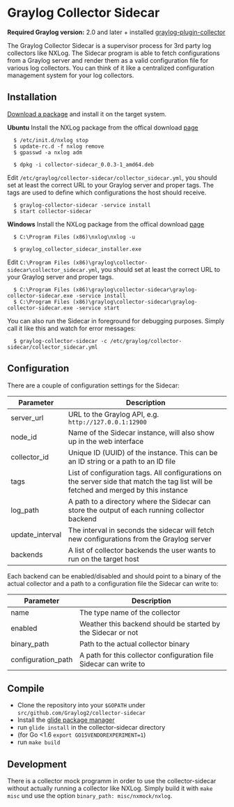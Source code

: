 # Graylog Collector Sidecar

**Required Graylog version:** 2.0 and later + installed [graylog-plugin-collector](https://github.com/Graylog2/graylog-plugin-collector/blob/master/README.md)

The Graylog Collector Sidecar is a supervisor process for 3rd party log collectors like NXLog. The Sidecar program is able to fetch configurations from a Graylog server and render
them as a valid configuration file for various log collectors. You can think of it like a centralized configuration management system for your log collectors.

Installation
------------

[Download a package](https://github.com/Graylog2/collector-sidecar/releases) and install it on the target system.


**Ubuntu**
Install the NXLog package from the offical download [page](https://nxlog.org/products/nxlog-community-edition/download)

```
  $ /etc/init.d/nxlog stop
  $ update-rc.d -f nxlog remove
  $ gpasswd -a nxlog adm
 
  $ dpkg -i collector-sidecar_0.0.3-1_amd64.deb
```

Edit `/etc/graylog/collector-sidecar/collector_sidecar.yml`, you should set at least the correct URL to your Graylog server and proper tags.
The tags are used to define which configurations the host should receive.

```
  $ graylog-collector-sidecar -service install
  $ start collector-sidecar
```

**Windows**
Install the NXLog package from the offical download [page](https://nxlog.org/products/nxlog-community-edition/download)

```
  $ C:\Program Files (x86)\nxlog\nxlog -u

  $ graylog_collector_sidecar_installer.exe
```

Edit `C:\Program Files (x86)\graylog\collector-sidecar\collector_sidecar.yml`, you should set at least the correct URL to your Graylog server and proper tags.

```
  $ C:\Program Files (x86)\graylog\collector-sidecar\graylog-collector-sidecar.exe -service install
  $ C:\Program Files (x86)\graylog\collector-sidecar\graylog-collector-sidecar.exe -service start
```

You can also run the Sidecar in foreground for debugging purposes. Simply call it like this and watch for error messages:

```
  $ graylog-collector-sidecar -c /etc/graylog/collector-sidecar/collector_sidecar.yml
```

Configuration
-------------

There are a couple of configuration settings for the Sidecar:

| Parameter       | Description                                                                                                                           |
|-----------------|---------------------------------------------------------------------------------------------------------------------------------------|
| server_url      | URL to the Graylog API, e.g. `http://127.0.0.1:12900`                                                                                 |
| node_id         | Name of the Sidecar instance, will also show up in the web interface                                                                  |
| collector_id    | Unique ID (UUID) of the instance. This can be an ID string or a path to an ID file                                                    |
| tags            | List of configuration tags. All configurations on the server side that match the tag list will be fetched and merged by this instance |
| log_path        | A path to a directory where the Sidecar can store the output of each running collector backend                                        |
| update_interval | The interval in seconds the sidecar will fetch new configurations from the Graylog server                                             |
| backends        | A list of collector backends the user wants to run on the target host                                                                 |

Each backend can be enabled/disabled and should point to a binary of the actual collector and a path to a configuration file the Sidecar can write to:

| Parameter          | Description                                                       |
|--------------------|-------------------------------------------------------------------|
| name               | The type name of the collector                                    |
| enabled            | Weather this backend should be started by the Sidecar or not      |
| binary_path        | Path to the actual collector binary                               |
| configuration_path | A path for this collector configuration file Sidecar can write to |
    
Compile
-------

  * Clone the repository into your `$GOPATH` under `src/github.com/Graylog2/collector-sidecar`
  * Install the [glide package manager](https://glide.sh)
  * run `glide install` in the collector-sidecar directory
  * (for Go <1.6 `export GO15VENDOREXPERIMENT=1`)
  * run `make build`

Development
-----------

There is a collector mock programm in order to use the collector-sidecar without actually running a collector like NXLog. Simply build it with
`make misc` und use the option `binary_path: misc/nxmock/nxlog`.
